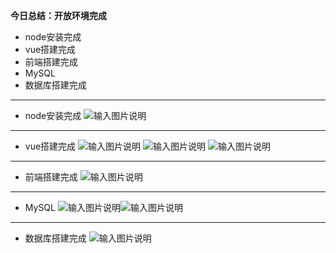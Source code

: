 **今日总结：开放环境完成**
- node安装完成
- vue搭建完成 
- 前端搭建完成
- MySQL
- 数据库搭建完成


---

- node安装完成
![输入图片说明](/imgs/2025-06-18/fEmG0IWDt4uZ4PE7.png)
---
- vue搭建完成 
![输入图片说明](/imgs/2025-06-18/Fdn4ij0TkSBxL5AO.png)
![输入图片说明](/imgs/2025-06-18/dqFzRBhDZf4gQzWR.png)
![输入图片说明](/imgs/2025-06-18/a5SRoUopiGVBwt8q.png)

---
- 前端搭建完成
![输入图片说明](/imgs/2025-06-18/9OpwUGl8G6XOjTht.png)
---
- MySQL
![输入图片说明](/imgs/2025-06-18/mZ6y4lclNBbmtgkT.png)![输入图片说明](/imgs/2025-06-18/cxwmO94HJR6TUkEJ.png)
---
- 数据库搭建完成
![输入图片说明](/imgs/2025-06-18/VDtCDt5SWfwSdLBd.png)
